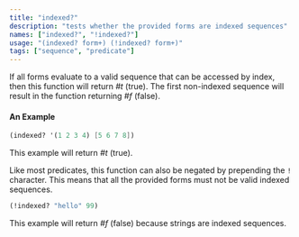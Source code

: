 ```yaml
---
title: "indexed?"
description: "tests whether the provided forms are indexed sequences"
names: ["indexed?", "!indexed?"]
usage: "(indexed? form+) (!indexed? form+)"
tags: ["sequence", "predicate"]
---
```


If all forms evaluate to a valid sequence that can be accessed by index, then this function will return _#t_ (true). The first non-indexed sequence will result in the function returning _#f_ (false).

#### An Example

```scheme
(indexed? '(1 2 3 4) [5 6 7 8])
```

This example will return _#t_ (true).

Like most predicates, this function can also be negated by prepending the `!` character. This means that all the provided forms must not be valid indexed sequences.

```scheme
(!indexed? "hello" 99)
```

This example will return _#f_ (false) because strings are indexed sequences.
